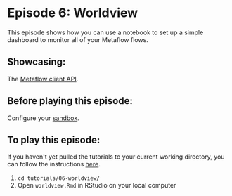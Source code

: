 # Episode 6: Worldview

This episode shows how you can use a notebook to set up a simple dashboard to monitor
all of your Metaflow flows.

## Showcasing:

The [Metaflow client API](../../../metaflow/client.md).

## Before playing this episode:

Configure your [sandbox](https://metaflow.org/sandbox).

## To play this episode:

If you haven't yet pulled the tutorials to your current working directory, you can
follow the instructions [here](../#pull-tutorials).

1. `cd tutorials/06-worldview/`
2. Open `worldview.Rmd` in RStudio on your local computer
